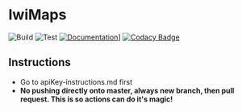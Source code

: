 # IwiMaps
![Build](https://github.com/MaraeMaps/MaraeMaps/actions/workflows/android.yml/badge.svg)
![Test](https://github.com/MaraeMaps/MaraeMaps/actions/workflows/appTest.yml/badge.svg)
[![Documentation](https://github.com/MaraeMaps/MaraeMaps/actions/workflows/documentation.yml/badge.svg)](https://maraemaps.github.io/MaraeMaps/)]
[![Codacy Badge](https://app.codacy.com/project/badge/Grade/341d2fa04a634b609d030c9517c617c9)](https://www.codacy.com/gh/MaraeMaps/MaraeMaps/dashboard?utm_source=github.com&amp;utm_medium=referral&amp;utm_content=MaraeMaps/MaraeMaps&amp;utm_campaign=Badge_Grade)

## Instructions
- Go to apiKey-instructions.md first
- **No pushing directly onto master, always new branch, then pull request. This is so actions can do it's magic!**
